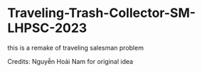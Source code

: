 # Traveling-Trash-Collector-SM-LHPSC-2023
this is a remake of traveling salesman problem

Credits: Nguyễn Hoài Nam for original idea
